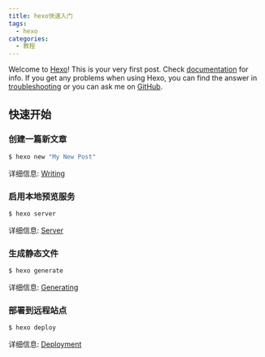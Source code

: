 ```yaml
---
title: hexo快速入门
tags:
  - hexo
categories: 
  - 教程
---
```

Welcome to [Hexo](https://hexo.io/)! This is your very first post. Check [documentation](https://hexo.io/docs/) for info. If you get any problems when using Hexo, you can find the answer in [troubleshooting](https://hexo.io/docs/troubleshooting.html) or you can ask me on [GitHub](https://github.com/hexojs/hexo/issues).

## 快速开始

### 创建一篇新文章

``` bash
$ hexo new "My New Post"
```

详细信息: [Writing](https://hexo.io/docs/writing.html)

### 启用本地预览服务

``` bash
$ hexo server
```

详细信息: [Server](https://hexo.io/docs/server.html)

### 生成静态文件

``` bash
$ hexo generate
```

详细信息: [Generating](https://hexo.io/docs/generating.html)

### 部署到远程站点

``` bash
$ hexo deploy
```

详细信息: [Deployment](https://hexo.io/docs/deployment.html)
